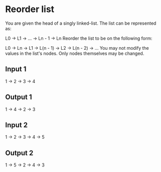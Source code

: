 # Reorder list

You are given the head of a singly linked-list. The list can be represented as:

L0 → L1 → … → Ln - 1 → Ln
Reorder the list to be on the following form:

L0 → Ln → L1 → L(n - 1) → L2 → L(n - 2) → …
You may not modify the values in the list's nodes. Only nodes themselves may be changed.


## Input 1
1 -> 2 -> 3 -> 4

## Output 1
1 -> 4 -> 2 -> 3

## Input 2
1 -> 2 -> 3 -> 4 -> 5

## Output 2
1 -> 5 -> 2 -> 4 -> 3